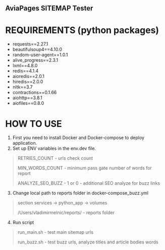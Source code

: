 ## AviaPages SITEMAP Tester

# REQUIREMENTS (python packages)
* requests==2.27.1
* beautifulsoup4==4.10.0
* random-user-agent==1.0.1
* alive_progress==2.3.1
* lxml==4.8.0
* redis==4.1.4
* aioredis==2.0.1
* hiredis==2.0.0
* nltk==3.7
* contractions==0.1.66
* aiohttp==3.8.1
* aiofiles==0.8.0

# HOW TO USE
1. First you need to install Docker and Docker-compose to deploy application.
2. Set up ENV variables in the env.dev file.
> RETRIES_COUNT - urls check count
> 
> MIN_WORDS_COUNT - minimum pass gate number of words for report
>
> ANALYZE_SEO_BUZZ - 1 or 0 - additional SEO analyze for buzz links
3. Change local path to reports folder in docker-compose_buzz.yml
> section services -> python_app -> volumes
> 
> /Users/vladimirmelnic/reports/ - reports folder
4. Run script
> run_main.sh - test main sitemap urls
> 
> run_buzz.sh - test buzz urls, analyze titles and article bodies words